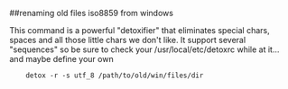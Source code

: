 ##renaming old files iso8859 from windows

This command is a powerful "detoxifier" that eliminates special chars,
spaces and all those little chars we don't like. It support several
"sequences" so be sure to check your /usr/local/etc/detoxrc while at
it... and maybe define your own

		detox -r -s utf_8 /path/to/old/win/files/dir
